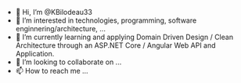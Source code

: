 - 👋 Hi, I’m @KBilodeau33
- 👀 I’m interested in technologies, programming, software enginnering/architecture, ...
- 🌱 I’m currently learning and applying Domain Driven Design / Clean Architecture through an ASP.NET Core / Angular Web API and Application.
- 💞️ I’m looking to collaborate on ...
- 📫 How to reach me ...

<!---
KBilodeau33/KBilodeau33 is a ✨ special ✨ repository because its `README.md` (this file) appears on your GitHub profile.
You can click the Preview link to take a look at your changes.
--->
